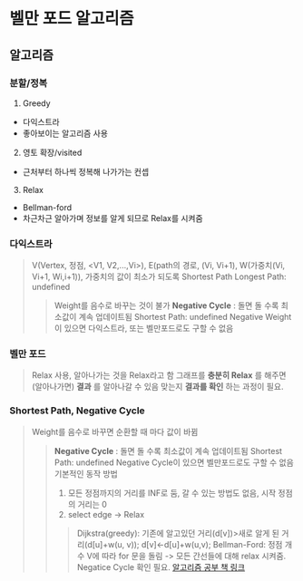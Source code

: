 # 벨만 포드 알고리즘
## 알고리즘
### 분할/정복
1. Greedy
  - 다익스트라
  - 좋아보이는 알고리즘 사용
2. 영토 확장/visited
  - 근처부터 하나씩 정복해 나가가는 컨셉
3. Relax
  - Bellman-ford
  - 차근차근 알아가며 정보를 알게 되므로 Relax를 시켜줌

### 다익스트라
 > V(Vertex, 정점, <V1, V2,...,Vi>), E(path의 경로, (Vi, Vi+1), W(가중치(Vi, Vi+1, Wi,i+1)), 가중치의 값이 최소가 되도록
 > Shortest Path
 > Longest Path: undefined
 >  > Weight를 음수로 바꾸는 것이 불가
 >  > __Negative Cycle__ : 돌면 돌 수록 최소값이 계속 업데이트됨
 >  > Shortest Path: undefined
 >  > Negative Weight이 있으면 다익스트라, 또는 벨만포드로도 구할 수 없음
### 벨만 포드
 > Relax 사용, 알아나가는 것을 Relax라고 함
 > 그래프를 __충분히 Relax__ 를 해주면(알아나가면) __결과__ 를 알아나갈 수 있음
 > 맞는지 __결과를 확인__ 하는 과정이 필요.

### Shortest Path, Negative Cycle
 > Weight를 음수로 바꾸면 순환할 때 마다 값이 바뀜
 > > __Negative Cycle__ : 돌면 돌 수록 최소값이 계속 업데이트됨
 > > Shortest Path: undefined
 > > Negative Cycle이 있으면 벨만포드로도 구할 수 없음
 > 기본적인 동작 방법
 > > 1. 모든 정점까지의 거리를 INF로 둠, 갈 수 있는 방법도 없음, 시작 정점의 거리는 0
 > > 2. select edge -> Relax
 > > > Dijkstra(greedy): 기존에 알고있던 거리(d[v])>새로 알게 된 거리(d[u]+w(u, v)); d[v]<-d[u]+w(u,v);
 > > > Bellman-Ford: 정점 개수 V에 따라  for 문을 돌림 -> 모든 간선들에 대해 relax 시켜줌. Negatice Cycle 확인 필요.
[알고리즘 공부 책 링크](https://sd.blackball.lv/library/Introduction_to_Algorithms_Third_Edition_(2009).pdf)
